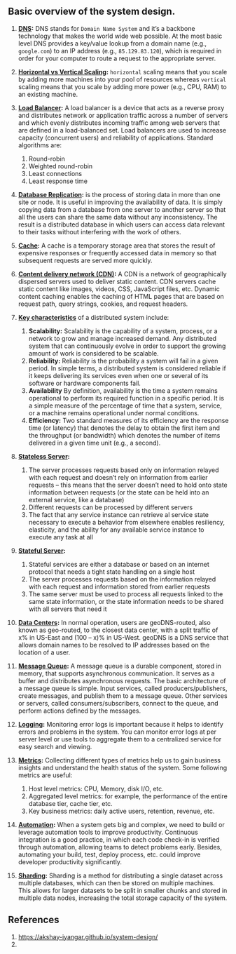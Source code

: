 ## Basic overview of the system design.

1. **[DNS](https://www.cloudflare.com/learning/dns/glossary/dns-root-server/):**
DNS stands for `Domain Name System` and it’s a backbone technology that makes the world wide web possible.
At the most basic level DNS provides a key/value lookup from a domain name (e.g., `google.com`) to an IP address (e.g., `85.129.83.120`),
which is required in order for your computer to route a request to the appropriate server.

2. **[Horizontal vs Vertical Scaling](https://stackoverflow.com/questions/11707879/difference-between-scaling-horizontally-and-vertically-for-databases):** `horizontal` scaling means that you scale by adding more machines into your pool of resources 
whereas `vertical` scaling means that you scale by adding more power (e.g., CPU, RAM) to an existing machine.

3. **[Load Balancer](https://www.f5.com/services/resources/glossary/load-balancer):** A load balancer is a device that acts as a reverse proxy and distributes network or application traffic across a number of servers and which evenly distributes incoming traffic among web servers that are defined in a
   load-balanced set. Load balancers are used to increase capacity (concurrent users) and reliability of applications. Standard algorithms are:
   1. Round-robin
   2. Weighted round-robin 
   3. Least connections 
   4. Least response time
4. **[Database Replication](https://www.geeksforgeeks.org/data-replication-in-dbms/):** is the process of storing data in more than one site or node. It is useful in improving the availability of data. It is simply copying data from a database from one server to another server so that all the users can share the same data without any inconsistency.
The result is a distributed database in which users can access data relevant to their tasks without interfering with the work of others.

5. **[Cache](https://akshay-iyangar.github.io/system-design/grokking-system-design/system-design-basics/caching.html):** A cache is a temporary storage area that stores the result of expensive responses or frequently
   accessed data in memory so that subsequent requests are served more quickly.

6. **[Content delivery network (CDN)]():** A CDN is a network of geographically dispersed servers used to deliver static content. CDN
   servers cache static content like images, videos, CSS, JavaScript files, etc. Dynamic content caching enables the caching of HTML pages that are based on request path, query strings, cookies,
   and request headers.

7. **[Key characteristics](https://akshay-iyangar.github.io/system-design/grokking-system-design/system-design-basics/key-charactersitics-of-distributed-systems.html)** of a distributed system include:
   1. **Scalability:** Scalability is the capability of a system, process, or a network to grow and manage increased demand. Any distributed system that can continuously evolve in order to support the growing amount of work is considered to be scalable.
   2. **Reliability:** Reliability is the probability a system will fail in a given period. In simple terms, a distributed system is considered reliable if it keeps delivering its services even when one or several of its software or hardware components fail.
   3. **Availability** By definition, availability is the time a system remains operational to perform its required function in a specific period. It is a simple measure of the percentage of time that a system, service, or a machine remains operational under normal conditions.
   4. **Efficiency:**  Two standard measures of its efficiency are the response time (or latency) that denotes the delay to obtain the first item and the throughput (or bandwidth) which denotes the number of items delivered in a given time unit (e.g., a second).

8. **[Stateless Server](https://www.proud2becloud.com/stateful-vs-stateless-the-good-the-bad-and-the-ugly/):**
   1. The server processes requests based only on information relayed with each request and doesn’t rely on information from earlier requests – this means that the server doesn’t need to hold onto state information between requests (or the state can be held into an external service, like a database)
   2. Different requests can be processed by different servers
   3. The fact that any service instance can retrieve al service state necessary to execute a behavior from elsewhere enables resiliency, elasticity, and the ability for any available service instance to execute any task at all
   
9. **[Stateful Server](https://www.proud2becloud.com/stateful-vs-stateless-the-good-the-bad-and-the-ugly/):**
   1. Stateful services are either a database or based on an internet protocol that needs a tight state handling on a single host
   2. The server processes requests based on the information relayed with each request and information stored from earlier requests
   3. The same server must be used to process all requests linked to the same state information, or the state information needs to be shared with all servers that need it
   
10. **[Data Centers]():** In normal operation, users are
    geoDNS-routed, also known as geo-routed, to the closest data center, with a split traffic of
    x% in US-East and (100 – x)% in US-West. geoDNS is a DNS service that allows domain
    names to be resolved to IP addresses based on the location of a user. 

11. **[Message Queue](https://medium.com/must-know-computer-science/system-design-message-queues-245612428a22):** A message queue is a durable component, stored in memory, that supports asynchronous
    communication. It serves as a buffer and distributes asynchronous requests. The basic
    architecture of a message queue is simple. Input services, called producers/publishers, create
    messages, and publish them to a message queue. Other services or servers, called
    consumers/subscribers, connect to the queue, and perform actions defined by the messages.

12. **[Logging]():** Monitoring error logs is important because it helps to identify errors and problems
    in the system. You can monitor error logs at per server level or use tools to aggregate them to
    a centralized service for easy search and viewing.
13. **[Metrics]():** Collecting different types of metrics help us to gain business insights and understand
    the health status of the system. Some following metrics are useful:
    1. Host level metrics: CPU, Memory, disk I/O, etc. 
    2. Aggregated level metrics: for example, the performance of the entire database tier, cache tier, etc. 
    3. Key business metrics: daily active users, retention, revenue, etc.
    
14. **[Automation]():** When a system gets big and complex, we need to build or leverage automation
    tools to improve productivity. Continuous integration is a good practice, in which each code
    check-in is verified through automation, allowing teams to detect problems early. Besides,
    automating your build, test, deploy process, etc. could improve developer productivity
    significantly.

15. **[Sharding](https://www.mongodb.com/features/database-sharding-explained):** Sharding is a method for distributing a single dataset across multiple databases, which can then be stored on multiple machines. 
This allows for larger datasets to be split in smaller chunks and stored in multiple data nodes, increasing the total storage capacity of the system.


## References
1. https://akshay-iyangar.github.io/system-design/
2. 